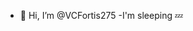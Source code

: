 - 👋 Hi, I’m @VCFortis275
-I'm sleeping 💤 
<!---
VCFortis275/VCFortis275 is a ✨ special ✨ repository because its `README.md` (this file) appears on your GitHub profile.
You can click the Preview link to take a look at your changes.
--->
